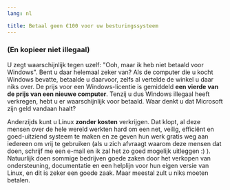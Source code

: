 ```yaml
---
lang: nl

title: Betaal geen €100 voor uw besturingssysteem
---
```


<h3>(En kopieer niet illegaal)</h3>

U zegt waarschijnlijk tegen uzelf: "Ooh, maar ik heb niet betaald voor Windows". Bent u daar
helemaal zeker van? Als de computer die u kocht Windows bevatte, betaalde u daarvoor, zelfs al
vertelde de winkel u daar niks over. De prijs voor een Windows-licentie is gemiddeld <b>een vierde
van de prijs van een nieuwe computer</b>. Tenzij u dus Windows illegaal heeft verkregen,
hebt u er waarschijnlijk voor betaald. Waar denkt u dat Microsoft zijn geld vandaan haalt?

Anderzijds kunt u Linux <b>zonder kosten</b> verkrijgen. Dat klopt, al deze mensen over de
hele wereld werkten hard om een net, veilig, efficiënt en goed-uitziend systeem te maken en ze
geven hun werk gratis weg aan iedereen om vrij te gebruiken (als u zich afvraagt waarom deze
mensen dat doen, schrijf me een e-mail en ik zal het zo goed mogelijk uitleggen :) ). Natuurlijk
doen sommige bedrijven goede zaken door het verkopen van ondersteuning, documentatie en een
helplijn voor hun eigen versie van Linux, en dit is zeker een goede zaak. Maar meestal zult u
niks moeten betalen.




